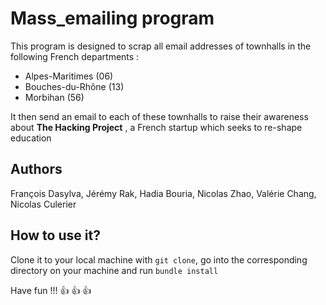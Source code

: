 # Mass_emailing program

This program is designed to scrap all email addresses of townhalls in the following French departments :

- Alpes-Maritimes (06)
- Bouches-du-Rhône (13)
- Morbihan (56)

It then send an email to each of these townhalls to raise their awareness about **The Hacking Project** , a French startup which seeks to
re-shape education

## Authors

François Dasylva, Jérémy Rak, Hadia Bouria, Nicolas Zhao, Valérie  Chang, Nicolas Culerier

## How to use it?

Clone it to your local machine with ```git clone```, go into the corresponding directory on your machine and run ```bundle install```


Have fun !!! :+1: :+1: :+1:
